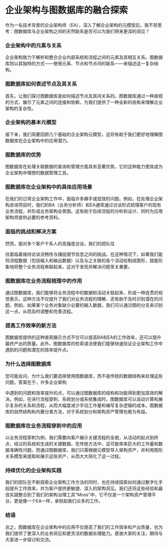 # 企业架构与图数据库的融合探索

作为一名技术背景的企业架构师（EA），深入了解企业架构的元模型后，我不禁思考：图数据库与企业架构之间的天然联系是否可以为我们带来更深的洞见？

### 企业架构中的元素与关系
企业架构致力于解析和整合企业内部系统和流程之间的元素及其相互关系。图数据库则以其独特的方式——使用元素、节点和节点间的联系——来描述这一复杂结构。

### 图数据库如何表述节点及其关系
首先，让我们探讨图数据库是如何描述节点及其间关系的。图数据库通过一种直观的方式，展示了元素之间的连接和依赖，为我们提供了一种全新的视角来理解企业架构的复杂性。

### 企业架构的基本元模型
接下来，我们简要回顾几个基础的企业架构元模型，这将有助于我们更好地理解图数据库在企业架构中的应用潜力。

### 图数据库的优势
图数据库在处理关联数据的查询和管理方面具有显著优势。它的这种能力使其成为企业架构中理想的数据管理工具。

### 图数据库在企业架构中的具体应用场景
在我们的日常企业架构工作中，面临许多棘手或低效的问题。例如，在处理企业架构咨询项目时，我们的BA（业务分析师）和EA通常通过访谈形式梳理客户的现有业务流程，并形成业务架构全景图。这有助于后续流程的分析和设计，同时为应用架构师提供必要的参考资料。

### 面临的挑战和解决方案
然而，面对多个客户干系人的高强度访谈，我们的团队往

往面临着维持访谈流畅性与捕捉细节信息之间的挑战。在这种情况下，如果我们能将流程数据（包括输入和输出数据）以及与之关联的各个活动绘制成图形，就能形象地将整个业务流程串联起来，这对于发现并解决问题至关重要。

### 图数据库在业务流程梳理中的作用
通过图数据库，我们能够将业务流程中的数据和活动关联起来，形成一种连贯的视觉表示。这种方法不仅提升了我们对业务流程的理解，还有助于及时识别潜在的问题。例如，如果某个业务对象缺少必要的输入数据，我们可以通过图的分支来识别这一点，从而及时调整和完善流程。

### 提高工作效率的新方法
图数据库提供的这种直观展示方式不仅可以提高BA和EA的工作效率，还可以提升最终产出的质量。此外，图数据库的检索语法使我们能够快速验证企业架构工作中遇到的问题和潜在的效率提升点。

### 为什么选择图数据库
您可能会问，为什么我们要选择使用图数据库，而不是传统的数据结构来处理这些问题。答案在于，许多企业架构

中遇到的问题和效率提升的点，可以通过图数据库的结构和功能得到更加高效的解决。例如，在进行流程穿刺、系统划分或系统集成时，图数据库可以自动计算和展示复杂的关系和流程，从而大幅度减少手动工作量和编写复杂逻辑的成本。图数据库的自然结构和内置分类方法，对于系统划分和架构资产管理也极为有益。

### 图数据库在业务流程穿刺中的应用
以业务流程穿刺为例，我们需要向客户展示关键流程的全貌，从活动的起点到终点，经过的系统和生成的关键数据。在传统方法中，这可能带来巨大的工作量和数据准确性问题。而通过图数据库，我们只需根据元模型导入架构资产，并利用图形关系模型来提取和展示这些资产，从而大大简化了这一过程。

### 持续优化的企业架构实践
我们的团队在不断探索企业架构工作方法的同时，也在持续探索如何通过数字化手段提升工作效率，并为客户提供更敏捷、深入的架构洞见。我们还将这些经验和最佳实践整合到了我们的架构治理工具“Moss”中，它不仅是一个架构资产管理平台，更是像一个EA一样，承担起我们众多的工作。

### 结语
总之，图数据库在企业架构中的应用不仅提高了我们的工作效率和产出质量，也为我们提供了更深入的业务洞见和更灵活的数据处理能力。感谢大家的关注，期待与大家进一步探讨和交流。